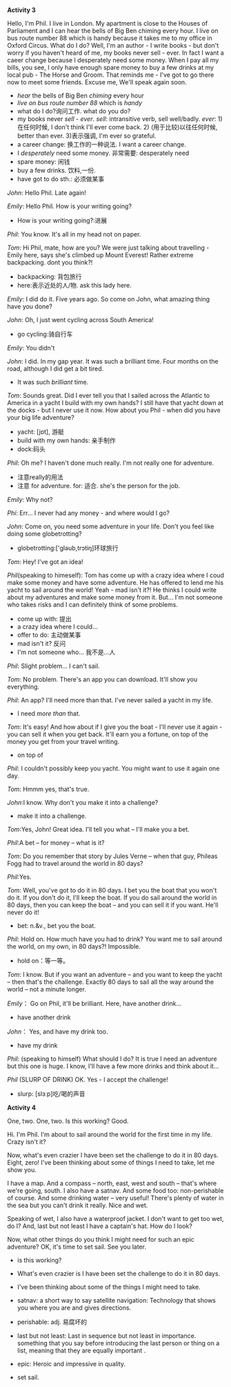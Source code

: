 **Activity 3**

Hello, I'm Phil. I live in London. My apartment is close to the Houses of Parliament and I can hear the bells of Big Ben chiming every hour. I live on bus route number 88 which is handy because it takes me to my office in Oxford Circus. What do I do? Well, I'm an author - I write books - but don't worry if you haven't heard of me, my books never sell - ever. In fact I want a caeer change because I desperately need some money. When I pay all my bills, you see, I only have enough spare money to buy a few drinks at my local pub - The Horse and Groom. That reminds me - I've got to go there now to meet some friends. Excuse me, We'll speak again soon.


  - *hear* the bells of Big Ben *chiming* every hour
  - *live on* *bus route number 88* which is *handy*
  - what do I do?询问工作. what do you do?
  - my books never *sell* - *ever*. *sell*: intransitive verb, sell well/badly.  *ever*: 1)在任何时候, I don't think I'll ever come back. 2) (用于比较)以往任何时候, better than ever. 3)表示强调, I'm ever so grateful.
  - a career change: 换工作的一种说法. I want a career change.
  - I *desperately* need some money. 非常需要: desperately need
  - spare money: 闲钱
  - buy a few drinks. 饮料,一份.
  - have got to do sth.: 必须做某事

*John*: Hello Phil. Late again!

*Emily*: Hello Phil. How is your writing going?
  - How is your writing going?:进展

*Phil*: You know. It's all in my head not on paper.

*Tom*: Hi Phil, mate, how are you? We were just talking about travelling - Emily here, says she's climbed up Mount Everest! Rather extreme backpacking. dont you think?!
  - backpacking: 背包旅行
  - here:表示近处的人/物. ask this lady here.

*Emily*: I did do it. Five years ago. So come on John, what amazing thing have you done?

*John*: Oh, I just went cycling across South America!

  - go cycling:骑自行车

*Emily*: You didn't

*John*: I did. In my gap year. It was such a brilliant time. Four months on the road, although I did get a bit tired.
  - It was such *brilliant* time.

*Tom*: Sounds great. Did I ever tell you that I sailed across the Atlantic to America in a yacht I build with my own hands? I still have that yacht down at the docks - but I never use it now. How about you Phil - when did you have your big life adventure?
  - yacht: [jɒt], 游艇
  - build with my own hands: 亲手制作
  - dock:码头

*Phil*: Oh me? I haven't done much really. I'm not really one for adventure.

  - 注意really的用法
  - 注意 for adventure. for: 适合. she's the person for the job.

*Emily*: Why not?

*Phi*: Err... I never had any money - and where would I go?

*John*: Come on, you need some adventure in your life. Don't you feel like doing some globetrotting?
  - globetrotting:['ɡləub,trɔtiŋ]环球旅行

*Tom*: Hey! I've got an idea!

*Phil*(speaking to himeself): Tom has come up with a crazy idea where I coud make some money and have some adventure. He has offered to lend me his yacht to sail around the world! Yeah - mad isn't it?! He thinks I could write about my adventures and make some money from it. But... I'm not someone who takes risks and I can definitely think of some problems. 

  - come up with: 提出
  - a crazy idea where I could...
  - offer to do: 主动做某事
  - mad isn't it? 反问
  - I'm not someone who... 我不是...人

*Phil*: Slight problem... I can't sail.

*Tom*: No problem. There's an app you can download. It'll show you everything.

*Phil*: An app? I'll need more than that. I've never sailed a yacht in my life.

  - I need *more than* that.

*Tom*: It's easy! And how about if I give you the boat - I'll never use it again - you can sell it when you get back. It'll earn you a fortune, on top of the money you get from your travel writing.

  - on top of 

*Phil*: I couldn't possibly keep you yacht. You might want to use it again one day.


*Tom*: Hmmm yes, that's true.

*John*:I know. Why don't you make it into a challenge?

  - make it into a challenge.

*Tom*:Yes, John! Great idea. I'll tell you what – I'll make you a bet.

*Phil*:A bet – for money – what is it?

*Tom*: Do you remember that story by Jules Verne – when that guy, Phileas Fogg had to travel around the world in 80 days?

*Phil*:Yes.

*Tom*: Well, you've got to do it in 80 days. I bet you the boat that you won't do it. If you don't do it, I'll keep the boat. If you do sail around the world in 80 days, then you can keep the boat – and you can sell it if you want. He'll never do it!

  - bet: n.&v., bet you the boat.

*Phil*: Hold on. How much have you had to drink? You want me to sail around the world, on my own, in 80 days?! Impossible.

  - hold on：等一等。

*Tom*: I know. But if you want an adventure – and you want to keep the yacht – then that's the challenge. Exactly 80 days to sail all the way around the world – not a minute longer.

*Emily*： Go on Phil, it'll be brilliant. Here, have another drink…

  - have another drink

*John*： Yes, and have my drink too.

  - have my drink 

*Phil*: (speaking to himself) What should I do? It is true I need an adventure but this one is huge. I know, I'll have a few more drinks and think about it…

*Phil* (SLURP OF DRINK) OK. Yes - I accept the challenge!

  - slurp: [slɜːp]吃/喝的声音

**Activity 4**

One, two. One, two. Is this working? Good.

Hi. I'm Phil. I'm about to sail around the world for the first time in my life. Crazy isn't it?

Now, what's even crazier I have been set the challenge to do it in 80 days. Eight, zero! I've been thinking about some of things I need to take, let me show you.

I have a map. And a compass – north, east, west and south – that's where we're going, south. I also have a satnav. And some food too: non-perishable of course. And some drinking water – very useful! There's plenty of water in the sea but you can't drink it really. Nice and wet.

Speaking of wet, I also have a waterproof jacket. I don't want to get too wet, do I? And, last but not least I have a captain's hat. How do I look?

Now, what other things do you think I might need for such an epic adventure? OK, it's time to set sail. See you later.

- is this working?

- What's even crazier is I have been set the challenge to do it in 80 days.

- I've been thinking about some of the things I might need to take.

- satnav: a short way to say satellite navigation: Technology that shows you where you are and gives directions.

- perishable: adj. 易腐坏的

- last but not least: Last in sequence but not least in importance. something that you say before introducing the last person or thing on a list, meaning that they are equally important . 

- epic:  Heroic and impressive in quality.

- set sail.

